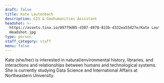 ```yaml
---
draft: false
title: Kate Lautenbach
description: GIS & Geohumanities Assistant
headshot: >-
  https://assets.tina.io/097f9d05-d307-4978-823b-d332ea55d27e/Kate Lautenbach
  Headshot.jpg
type: person
staff_category: staff
menu: false
---
```


Kate (she/her) is interested in natural/environmental history, libraries, and interactions and relationships between humans and technological systems. She is currently studying Data Science and International Affairs at Northeastern University. 
